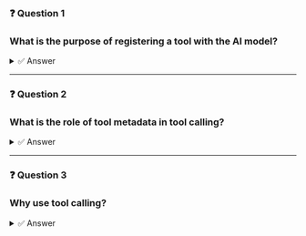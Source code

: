 ### ❓ Question 1

### What is the purpose of registering a tool with the AI model?

<details>
  <summary>✅ Answer</summary>

   * **B. To provide metadata about the tool so the AI model can suggest its usage.**

</details>

---

### ❓ Question 2

###  What is the role of tool metadata in tool calling?

<details>
  <summary>✅ Answer</summary>

  * **B. It provides the AI model with the tool's implementation details.**
  
  💡 **Explanation:** Tool metadata describes the tool's purpose, inputs, and outputs for the AI model to suggest its usage.

</details>

---

### ❓ Question 3

### Why use tool calling?

<details>
  <summary>✅ Answer</summary>

  * **A. To enable the AI model to perform tasks beyond its built-in capabilities by leveraging external functions.**

</details>